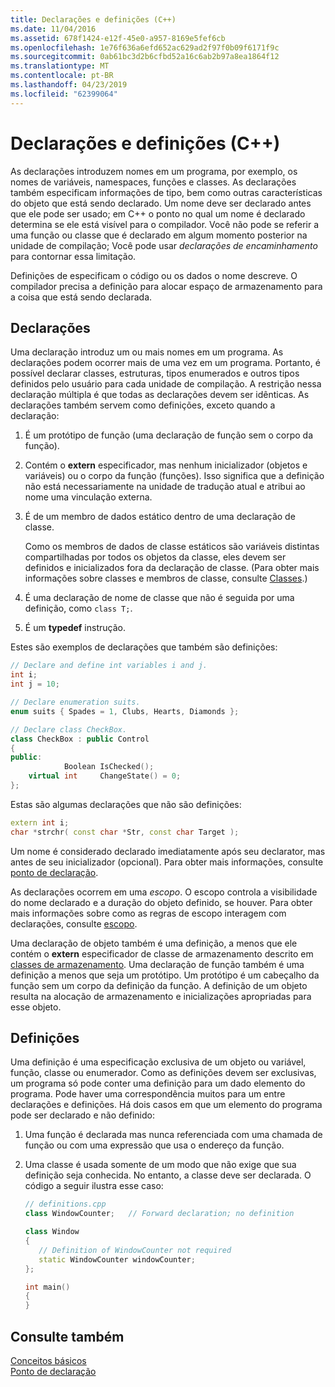 ```yaml
---
title: Declarações e definições (C++)
ms.date: 11/04/2016
ms.assetid: 678f1424-e12f-45e0-a957-8169e5fef6cb
ms.openlocfilehash: 1e76f636a6efd652ac629ad2f97f0b09f6171f9c
ms.sourcegitcommit: 0ab61bc3d2b6cfbd52a16c6ab2b97a8ea1864f12
ms.translationtype: MT
ms.contentlocale: pt-BR
ms.lasthandoff: 04/23/2019
ms.locfileid: "62399064"
---
```

# <a name="declarations-and-definitions-c"></a>Declarações e definições (C++)

As declarações introduzem nomes em um programa, por exemplo, os nomes de variáveis, namespaces, funções e classes. As declarações também especificam informações de tipo, bem como outras características do objeto que está sendo declarado. Um nome deve ser declarado antes que ele pode ser usado; em C++ o ponto no qual um nome é declarado determina se ele está visível para o compilador. Você não pode se referir a uma função ou classe que é declarado em algum momento posterior na unidade de compilação; Você pode usar *declarações de encaminhamento* para contornar essa limitação.

Definições de especificam o código ou os dados o nome descreve. O compilador precisa a definição para alocar espaço de armazenamento para a coisa que está sendo declarada.

## <a name="declarations"></a>Declarações

Uma declaração introduz um ou mais nomes em um programa. As declarações podem ocorrer mais de uma vez em um programa. Portanto, é possível declarar classes, estruturas, tipos enumerados e outros tipos definidos pelo usuário para cada unidade de compilação. A restrição nessa declaração múltipla é que todas as declarações devem ser idênticas. As declarações também servem como definições, exceto quando a declaração:

1. É um protótipo de função (uma declaração de função sem o corpo da função).

1. Contém o **extern** especificador, mas nenhum inicializador (objetos e variáveis) ou o corpo da função (funções). Isso significa que a definição não está necessariamente na unidade de tradução atual e atribui ao nome uma vinculação externa.

1. É de um membro de dados estático dentro de uma declaração de classe.

   Como os membros de dados de classe estáticos são variáveis distintas compartilhadas por todos os objetos da classe, eles devem ser definidos e inicializados fora da declaração de classe. (Para obter mais informações sobre classes e membros de classe, consulte [Classes](../cpp/classes-and-structs-cpp.md).)

1. É uma declaração de nome de classe que não é seguida por uma definição, como `class T;`.

1. É um **typedef** instrução.

Estes são exemplos de declarações que também são definições:

```cpp
// Declare and define int variables i and j.
int i;
int j = 10;

// Declare enumeration suits.
enum suits { Spades = 1, Clubs, Hearts, Diamonds };

// Declare class CheckBox.
class CheckBox : public Control
{
public:
            Boolean IsChecked();
    virtual int     ChangeState() = 0;
};
```

Estas são algumas declarações que não são definições:

```cpp
extern int i;
char *strchr( const char *Str, const char Target );
```

Um nome é considerado declarado imediatamente após seu declarator, mas antes de seu inicializador (opcional). Para obter mais informações, consulte [ponto de declaração](../cpp/point-of-declaration-in-cpp.md).

As declarações ocorrem em uma *escopo*. O escopo controla a visibilidade do nome declarado e a duração do objeto definido, se houver. Para obter mais informações sobre como as regras de escopo interagem com declarações, consulte [escopo](../cpp/scope-visual-cpp.md).

Uma declaração de objeto também é uma definição, a menos que ele contém o **extern** especificador de classe de armazenamento descrito em [classes de armazenamento](storage-classes-cpp.md). Uma declaração de função também é uma definição a menos que seja um protótipo. Um protótipo é um cabeçalho da função sem um corpo da definição da função. A definição de um objeto resulta na alocação de armazenamento e inicializações apropriadas para esse objeto.

## <a name="definitions"></a>Definições

Uma definição é uma especificação exclusiva de um objeto ou variável, função, classe ou enumerador. Como as definições devem ser exclusivas, um programa só pode conter uma definição para um dado elemento do programa. Pode haver uma correspondência muitos para um entre declarações e definições. Há dois casos em que um elemento do programa pode ser declarado e não definido:

1. Uma função é declarada mas nunca referenciada com uma chamada de função ou com uma expressão que usa o endereço da função.

1. Uma classe é usada somente de um modo que não exige que sua definição seja conhecida. No entanto, a classe deve ser declarada. O código a seguir ilustra esse caso:

    ```cpp
    // definitions.cpp
    class WindowCounter;   // Forward declaration; no definition

    class Window
    {
       // Definition of WindowCounter not required
       static WindowCounter windowCounter;
    };

    int main()
    {
    }
    ```

## <a name="see-also"></a>Consulte também

[Conceitos básicos](../cpp/basic-concepts-cpp.md)<br/>
[Ponto de declaração](../cpp/point-of-declaration-in-cpp.md)